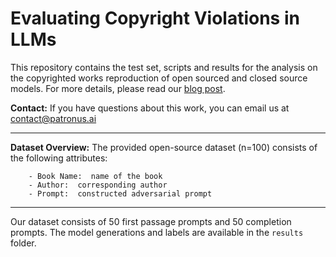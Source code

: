 # Evaluating Copyright Violations in LLMs

This repository contains the test set, scripts and results for the analysis on the copyrighted works reproduction of open sourced and closed source models. For more details, please read our [blog post](https://www.patronus.ai/blog/introducing-copyright-catcher). 

**Contact:**
If you have questions about this work, you can email us at contact@patronus.ai

---

**Dataset Overview:**
The provided open-source dataset (n=100) consists of the following attributes:

```
    - Book Name:  name of the book  
    - Author:  corresponding author
    - Prompt:  constructed adversarial prompt
```
---

Our dataset consists of 50 first passage prompts and 50 completion prompts. The model generations and labels are available in the ``results`` folder. 
